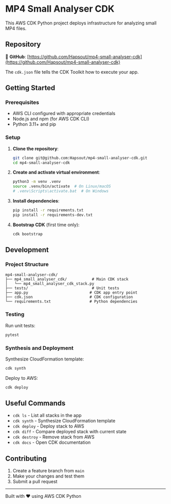 # MP4 Small Analyser CDK

This AWS CDK Python project deploys infrastructure for analyzing small MP4 files.

## Repository

🔗 **GitHub**: [https://github.com/Hapsout/mp4-small-analyser-cdk](https://github.com/Hapsout/mp4-small-analyser-cdk)

The `cdk.json` file tells the CDK Toolkit how to execute your app.

## Getting Started

### Prerequisites

- AWS CLI configured with appropriate credentials
- Node.js and npm (for AWS CDK CLI)
- Python 3.11+ and pip

### Setup

1. **Clone the repository**:

   ```bash
   git clone git@github.com:Hapsout/mp4-small-analyser-cdk.git
   cd mp4-small-analyser-cdk
   ```

2. **Create and activate virtual environment**:

   ```bash
   python3 -m venv .venv
   source .venv/bin/activate  # On Linux/macOS
   # .venv\Scripts\activate.bat  # On Windows
   ```

3. **Install dependencies**:

   ```bash
   pip install -r requirements.txt
   pip install -r requirements-dev.txt
   ```

4. **Bootstrap CDK** (first time only):
   ```bash
   cdk bootstrap
   ```

## Development

### Project Structure

```
mp4-small-analyser-cdk/
├── mp4_small_analyser_cdk/           # Main CDK stack
│   └── mp4_small_analyser_cdk_stack.py
├── tests/                            # Unit tests
├── app.py                           # CDK app entry point
├── cdk.json                         # CDK configuration
└── requirements.txt                 # Python dependencies
```

### Testing

Run unit tests:

```bash
pytest
```

### Synthesis and Deployment

Synthesize CloudFormation template:

```bash
cdk synth
```

Deploy to AWS:

```bash
cdk deploy
```

## Useful Commands

- `cdk ls` - List all stacks in the app
- `cdk synth` - Synthesize CloudFormation template
- `cdk deploy` - Deploy stack to AWS
- `cdk diff` - Compare deployed stack with current state
- `cdk destroy` - Remove stack from AWS
- `cdk docs` - Open CDK documentation

## Contributing

1. Create a feature branch from `main`
2. Make your changes and test them
3. Submit a pull request

---

Built with ❤️ using AWS CDK Python
